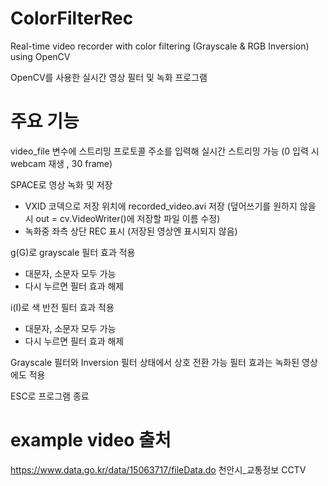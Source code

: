 # ColorFilterRec
Real-time video recorder with color filtering (Grayscale &amp; RGB Inversion) using OpenCV

OpenCV를 사용한 실시간 영상 필터 및 녹화 프로그램

# 주요 기능
video_file 변수에 스트리밍 프로토콜 주소를 입력해 실시간 스트리밍 가능 (0 입력 시 webcam 재생 , 30 frame)

SPACE로 영상 녹화 및 저장
- VXID 코덱으로 저장 위치에 recorded_video.avi 저장 (덮어쓰기를 원하지 않을 시 out = cv.VideoWriter()에 저장할 파일 이름 수정)
- 녹화중 좌측 상단 REC 표시 (저장된 영상엔 표시되지 않음)

g(G)로 grayscale 필터 효과 적용
- 대문자, 소문자 모두 가능
- 다시 누르면 필터 효과 해제

i(I)로 색 반전 필터 효과 적용
- 대문자, 소문자 모두 가능
- 다시 누르면 필터 효과 해제

Grayscale 필터와 Inversion 필터 상태에서 상호 전환 가능
필터 효과는 녹화된 영상에도 적용

ESC로 프로그램 종료

# example video 출처
https://www.data.go.kr/data/15063717/fileData.do 천안시_교통정보 CCTV
